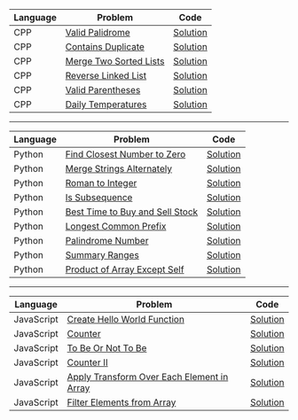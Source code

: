 | Language | Problem                                                                         | Code                                                                                                   |
| -------- | ------------------------------------------------------------------------------- | ------------------------------------------------------------------------------------------------------ |
| CPP      | [Valid Palidrome](https://leetcode.com/problems/valid-palindrome/)              | [Solution](https://github.com/ulascan54/coding-challenge/blob/main/letcode/valid-palindrome.cpp)       |
| CPP      | [Contains Duplicate](https://leetcode.com/problems/contains-duplicate/)         | [Solution](https://github.com/ulascan54/coding-challenge/blob/main/letcode/contains-duplicate.cpp)     |
| CPP      | [Merge Two Sorted Lists](https://leetcode.com/problems/merge-two-sorted-lists/) | [Solution](https://github.com/ulascan54/coding-challenge/blob/main/letcode/merge-two-sorted-lists.cpp) |
| CPP      | [Reverse Linked List](https://leetcode.com/problems/reverse-linked-list/)       | [Solution](https://github.com/ulascan54/coding-challenge/blob/main/letcode/reverse-linked-list.cpp)    |
| CPP      | [Valid Parentheses](https://leetcode.com/problems/valid-parentheses/)           | [Solution](https://github.com/ulascan54/coding-challenge/blob/main/letcode/valid-parentheses.cpp)      |
| CPP      | [Daily Temperatures](https://leetcode.com/problems/daily-temperatures/)         | [Solution](https://github.com/ulascan54/coding-challenge/blob/main/letcode/daily-temperatures.cpp)     |

---

| Language | Problem                                                                                           | Code                                                                                                           |
| -------- | ------------------------------------------------------------------------------------------------- | -------------------------------------------------------------------------------------------------------------- |
| Python   | [Find Closest Number to Zero](https://leetcode.com/problems/find-closest-number-to-zero/)         | [Solution](https://github.com/ulascan54/coding-challenge/blob/main/letcode/find-closest-number-to-zero.py)     |
| Python   | [Merge Strings Alternately](https://leetcode.com/problems/merge-strings-alternately/)             | [Solution](https://github.com/ulascan54/coding-challenge/blob/main/letcode/merge-strings-alternately.py)       |
| Python   | [Roman to Integer](https://leetcode.com/problems/roman-to-integer/)                               | [Solution](https://github.com/ulascan54/coding-challenge/blob/main/letcode/roman-to-integer.py)                |
| Python   | [Is Subsequence](https://leetcode.com/problems/is-subsequence/)                                   | [Solution](https://github.com/ulascan54/coding-challenge/blob/main/letcode/is-subsequence.py)                  |
| Python   | [Best Time to Buy and Sell Stock](https://leetcode.com/problems/best-time-to-buy-and-sell-stock/) | [Solution](https://github.com/ulascan54/coding-challenge/blob/main/letcode/best-time-to-buy-and-sell-stock.py) |
| Python   | [Longest Common Prefix](https://leetcode.com/problems/longest-common-prefix/)                     | [Solution](https://github.com/ulascan54/coding-challenge/blob/main/letcode/longest-common-prefix.py)           |
| Python   | [Palindrome Number](https://leetcode.com/problems/palindrome-number/)                             | [Solution](https://github.com/ulascan54/coding-challenge/blob/main/letcode/palindrome-number.py)               |
| Python   | [Summary Ranges](https://leetcode.com/problems/summary-ranges/)                                   | [Solution](https://github.com/ulascan54/coding-challenge/blob/main/letcode/summary-ranges.py)                  |
| Python   | [Product of Array Except Self](https://leetcode.com/problems/product-of-array-except-self/)       | [Solution](https://github.com/ulascan54/coding-challenge/blob/main/letcode/product-of-array-except-self.py)    |

---

| Language   | Problem                                                                                                                 | Code                                                                                                                      |
| ---------- | ----------------------------------------------------------------------------------------------------------------------- | ------------------------------------------------------------------------------------------------------------------------- |
| JavaScript | [Create Hello World Function](https://leetcode.com/problems/create-hello-world-function/)                               | [Solution](https://github.com/ulascan54/coding-challenge/blob/main/letcode/create-hello-world-function.js)                |
| JavaScript | [Counter](https://leetcode.com/problems/counter/)                                                                       | [Solution](https://github.com/ulascan54/coding-challenge/blob/main/letcode/counter.js)                                    |
| JavaScript | [To Be Or Not To Be](https://leetcode.com/problems/to-be-or-not-to-be/)                                                 | [Solution](https://github.com/ulascan54/coding-challenge/blob/main/letcode/to-be-or-not-to-be.js)                         |
| JavaScript | [Counter II](https://leetcode.com/problems/counter-ii/)                                                                 | [Solution](https://github.com/ulascan54/coding-challenge/blob/main/letcode/counter-ii.js)                                 |
| JavaScript | [Apply Transform Over Each Element in Array](https://leetcode.com/problems/apply-transform-over-each-element-in-array/) | [Solution](https://github.com/ulascan54/coding-challenge/blob/main/letcode/apply-transform-over-each-element-in-array.js) |
| JavaScript | [Filter Elements from Array](https://leetcode.com/problems/filter-elements-from-array/)                                 | [Solution](https://github.com/ulascan54/coding-challenge/blob/main/letcode/filter-elements-from-array.js)                 |
